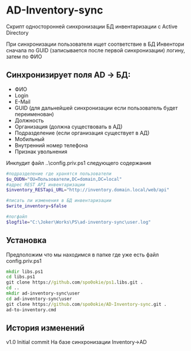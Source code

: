 # AD-Inventory-sync
Скрипт односторонней синхронизации БД инвентаризации с Active Directory

При синхронизации пользователя ищет соответствие в БД Инвентори сначала по GUID (записывается после первой синхронизации) логину, затем по ФИО  

## Синхронизирует поля AD -> БД:
* ФИО
* Login
* E-Mail
* GUID (для дальнейшей синхронизации если пользователь будет переименован)
* Должность
* Организация (должна существовать в АД)
* Подразделение (если организация существует в АД)
* Мобильный
* Внутренний номер телефона
* Признак увольнения


Инклудит файл ..\config.priv.ps1 следующего содержания
```powershell
#подразделение где хранятся пользователи
$u_OUDN="OU=Пользователи,DC=domain,DC=local"
#адрес REST API инвентаризации
$inventory_RESTapi_URL="http://inventory.domain.local/web/api"

#писать ли изменения в БД инвентаризации
$write_inventory=$false

#логфайл
$logfile="C:\Joker\Works\PS\ad-inventory-sync\user.log"
```

## Установка
Предположим что мы находимся в папке где уже есть файл config.priv.ps1

```cmd
mkdir libs.ps1
cd libs.ps1
git clone https://github.com/spo0okie/ps1.libs.git .
cd ..
mkdir ad-inventory-sync\user
cd ad-inventory-sync\user
git clone https://github.com/spo0okie/AD-Inventory-sync.git .
ad-to-inventory.cmd
```

## История изменений
v1.0 Initial commit 
     На базе синхронизации Inventory->AD

